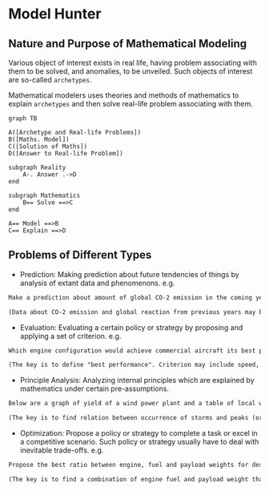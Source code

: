 # Model Hunter

## Nature and Purpose of Mathematical Modeling

Various object of interest exists in real life, having problem associating with them to be solved, and anomalies, to be unveiled. Such objects of interest are so-called `archetypes`.

Mathematical modelers uses theories and methods of mathematics to explain `archetypes` and then solve real-life problem associating with them.

```mermaid
graph TB

A([Archetype and Real-life Problems])
B([Maths. Model])
C([Solution of Maths])
D([Answer to Real-life Problem])

subgraph Reality
    A-. Answer .->D
end

subgraph Mathematics
    B== Solve ==>C
end

A== Model ==>B
C== Explain ==>D
```

## Problems of Different Types

- Prediction: Making prediction about future tendencies of things by analysis of extant data and phenomenons. e.g.

```md
Make a prediction about amount of global CO-2 emission in the coming year 2024.

(Data about CO-2 emission and global reaction from previous years may be given. By interpolating and fitting such tendency is described through a function, and thus future emission could possibly be derived from that function.)
```

- Evaluation: Evaluating a certain policy or strategy by proposing and applying a set of criterion. e.g.

```md
Which engine configuration would achieve commercial aircraft its best performance?

(The key is to define "best performance". Criterion may include speed, durability, comfort, cost, etc. with each factor weighed differently. There's no single optimal set of criterion, however, we must state the reason behind choices and weightings of criterion.)
```

- Principle Analysis: Analyzing internal principles which are explained by mathematics under certain pre-assumptions.  

```md
Below are a graph of yield of a wind power plant and a table of local weather. Does stormy weather positively or negatively impact the yield of the power plant? State your reasons. (graph and table omitted)

(The key is to find relation between occurrence of storms and peaks (or valleys) of power yield. An assumption should first be made and evidences to support, or counter-evidences to undermine such assumption should be given. Necessary theories, such as physical model of a power plant machine in a storm, should be proposed)
```

- Optimization: Propose a policy or strategy to complete a task or excel in a competitive scenario. Such policy or strategy usually have to deal with inevitable trade-offs. e.g.

```md
Propose the best ratio between engine, fuel and payload weights for design of a satellite-rocket.

(The key is to find a combination of engine fuel and payload weight that complete the task of sending rocket into orbit. Engine power of rockets are necessary for taking off and reaching orbit, yet rockets with stronger engines tend to weigh more themselves and thus cannot carry enough fuel or payload. A target-function (or cost-function) should be proposed. Necessary physics like gravitation, should be included.)

```
